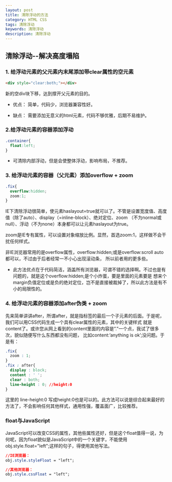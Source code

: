 ```yaml
---
layout: post
title: 清除浮动的方法
category: HTML CSS
tags: 清除浮动
keywords: 清除浮动
description: 清除浮动
---
```


##  清除浮动--解决高度塌陷
### 1. 给浮动元素的父元素内末尾添加带clear属性的空元素
```html
<div style="clear:both;"></div>
```
新的空div块下移，达到撑开父元素的目的。

- 优点：
简单，代码少，浏览器兼容性好。

- 缺点：
需要添加无意义的html元素，代码不够优雅，后期不易维护。


### 2.给浮动元素的容器添加浮动
```css
.container{
  float:left;
}
```
- 可清除内部浮动，但是会使整体浮动，影响布局，不推荐。

### 3. 给浮动元素的容器（父元素）添加overflow + zoom
```css
.fix{
  overflow:hidden; 
  zoom:1;
}
```

IE下清除浮动很简单，使元素haslayout=true就可以了。不管是设置宽度值、高度值（除了auto）、display（=inline-block）、绝对定位、zoom
（不为normal或null）、浮动（不为none）本身都可以让元素haslayout为true。

zoom是IE专有属性，可以设置对象缩放比例。显然，首选zoom:1，这样做不会干扰任何样式。

非IE浏览器常用的是overflow属性，overflow:hidden;或是overflow:scroll auto都可以，不过由于后者经常一不小心出现滚动条，
所以前者用的更多些。

- 此方法优点在于代码简洁，涵盖所有浏览器，可谓不错的选择啊。不过也是有问题的，就是这个overflow:hidden;是个小炸蛋，要是里面的元素要是
想来个margin负值定位或是负的绝对定位，岂不是直接被裁掉了，所以此方法是有不小的局限性的。

### 4. 给浮动元素的容器添加after伪类 + zoom
先来简单讲讲after，所谓after，就是指标签的最后一个子元素的后面。于是呢，我们可以用CSS代码生成一个具有clear属性的元素，其中的关键样式
就是content了。或许您从网上看到的content里面的内容是”.”一个点，我试了很多次，貌似随便写什么东西都没有问题，
比如content:’anything is ok’;没问题。于是有：
```css
.fix{
  zoom : 1;
}
.fix : after{
  display : block; 
  content : ' '; 
  clear : both; 	
  line-height : 0; //height:0
}
```
这里的 line-height:0 写成height:0也是可以的。此方法可以说是综合起来最好的方法了，不会影响任何其他样式，通用性强，覆盖面广，比较推荐。

### float与JavaScript
JavaScript可以改变CSS的属性，其他些属性还好，但是这个float值得一说，为何呢，因为float貌似是JavaScript中的一个关键字，不能使用
obj.style.float="left";这样的句子，得使用其他写法。
```css
//IE浏览器：
obj.style.styleFloat = "left";

//其他浏览器：
obj.style.cssFloat = "left";
```
